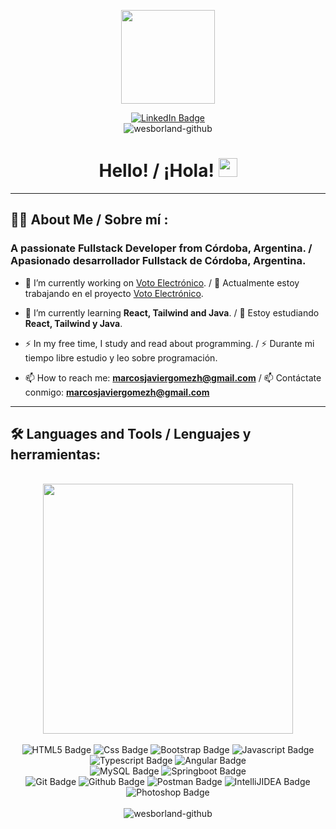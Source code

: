 <div id="header" align="center">

<img src="https://media.giphy.com/media/nrxsKSeEuBUnAZKXQj/giphy.gif" width="150"></img>

</div>

<div id="badges" align="center">
  <a href="mailto:https://www.linkedin.com/in/marcos-j-gomez/">
    <img src="https://img.shields.io/badge/LinkedIn-0A66C2?style=for-the-badge&logo=linkedin&logoColor=white" alt="LinkedIn Badge"/>
  </a>
<br>
<img src="https://komarev.com/ghpvc/?username=wesborland-github&label=Profile%20views&color=0e75b6&style=flat" alt="wesborland-github"/>
</div>

<h1 align="center">
Hello! / ¡Hola!
<img src="https://media.giphy.com/media/hvRJCLFzcasrR4ia7z/giphy.gif" width="30px"/>
</h1>

---

## :man_technologist: About Me / Sobre mí :


### A passionate Fullstack Developer from Córdoba, Argentina. / Apasionado desarrollador Fullstack de Córdoba, Argentina.

- 🔭 I’m currently working on [Voto Electrónico](https://github.com/PPROF2-2022ProgWeb/g31-aula1-votoelectronico-g31). / 🔭 Actualmente estoy trabajando en el proyecto [Voto Electrónico](https://github.com/PPROF2-2022ProgWeb/g31-aula1-votoelectronico-g31).

- :seedling: I’m currently learning **React, Tailwind and Java**. / :seedling: Estoy estudiando **React, Tailwind y Java**.

- :zap: In my free time, I study and read about programming. / :zap: Durante mi tiempo libre estudio y leo sobre programación.

- :mailbox: How to reach me:  **marcosjaviergomezh@gmail.com** / :mailbox: Contáctate conmigo:  **marcosjaviergomezh@gmail.com**

---

## :hammer_and_wrench: Languages and Tools / Lenguajes y herramientas:

<br>
<div align="center">
<img src="https://media.giphy.com/media/xUA7bdpLxQhsSQdyog/giphy.gif" width="400"/>
</div>
<br>
<div align="center">
<img src="https://img.shields.io/badge/html5-E34F26?style=for-the-badge&logo=HTML5&logoColor=white" alt="HTML5 Badge"/>
<img src="https://img.shields.io/badge/CSS-black?style=for-the-badge&logo=CSS3&logoColor=red" alt="Css Badge"/>
<img src="https://img.shields.io/badge/Bootstrap-563D7C?style=for-the-badge&logo=bootstrap&logoColor=white" alt="Bootstrap Badge"/>
<img src="https://img.shields.io/badge/Javascript-F7DF1E?style=for-the-badge&logo=javascript&logoColor=black" alt="Javascript Badge"/>
<img src="https://img.shields.io/badge/typescript-3178C6?style=for-the-badge&logo=TypeScript&logoColor=white" alt="Typescript Badge"/>
<img src="https://img.shields.io/badge/Angular-DD0031?style=for-the-badge&logo=angular&logoColor=white" alt="Angular Badge"/>
<br>
<img src="https://img.shields.io/badge/MySQL-blue?style=for-the-badge&logo=MySQL&logoColor=FFF" alt="MySQL Badge"/>
<img src="https://img.shields.io/badge/Springboot-6DB33F?style=for-the-badge&logo=springboot&logoColor=black" alt="Springboot Badge"/>
<br>
<img src="https://img.shields.io/badge/Git-F05032?style=for-the-badge&logo=git&logoColor=white" alt="Git Badge"/>
<img src="https://img.shields.io/badge/GitHub-181717?style=for-the-badge&logo=github&logoColor=white" alt="Github Badge"/>
<img src="https://img.shields.io/badge/Postman-FF6C37?style=for-the-badge&logo=postman&logoColor=white" alt="Postman Badge"/>
<img src="https://img.shields.io/badge/intellijidea-000000?style=for-the-badge&logo=intellijidea&logoColor=white" alt="IntelliJIDEA Badge"/>
<img src="https://img.shields.io/badge/adobephotoshop-31A8FF?style=for-the-badge&logo=adobephotoshop&logoColor=white" alt="Photoshop Badge"/>
</div>
<br>

<div align="center">
<img src="https://github-readme-stats.vercel.app/api?username=wesborland-github&show_icons=true&locale=en" alt="wesborland-github" />
</div>
